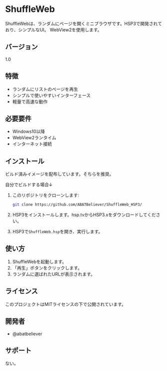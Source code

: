 # ShuffleWeb

ShuffleWebは、ランダムにページを開くミニブラウザです。HSP3で開発されており、シンプルなUI。
WebView2を使用します。

## バージョン
1.0

## 特徴

- ランダムにリストのページを再生
- シンプルで使いやすいインターフェース
- 軽量で高速な動作

## 必要要件

- Windows10以降
- WebView2ランタイム
- インターネット接続

## インストール

ビルド済みイメージを配布しています。そちらを推奨。

自分でビルドする場合↓

1. このリポジトリをクローンします:

    ```bash
    git clone https://github.com/ABATBeliever/ShuffleWeb_HSP3/
    ```

2. HSP3をインストールします。hsp.tvからHSP3.xをダウンロードしてください。
3. HSP3で`ShuffleWeb.hsp`を開き、実行します。

## 使い方

1. ShuffleWebを起動します。
2. 「再生」ボタンをクリックします。
3. ランダムに選ばれたURLが表示されます。

## ライセンス

このプロジェクトはMITライセンスの下で公開されています。

## 開発者

- @abatbeliever

## サポート

ない。
